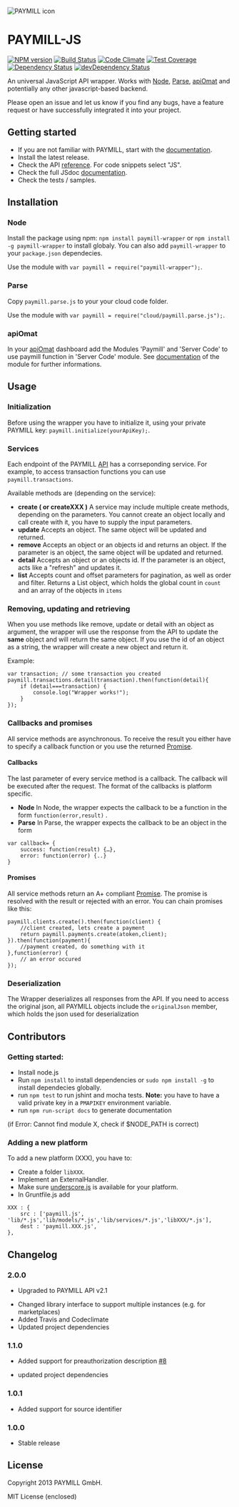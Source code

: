 ![PAYMILL icon](https://static.paymill.com/r/335f99eb3914d517bf392beb1adaf7cccef786b6/img/logo-download_Light.png)
# PAYMILL-JS


[![NPM version](https://badge.fury.io/js/paymill-wrapper.png)](http://badge.fury.io/js/paymill-wrapper)
[![Build Status](https://travis-ci.org/paymill/paymill-js.svg?branch=master)](https://travis-ci.org/paymill/paymill-js)
[![Code Climate](https://codeclimate.com/github/paymill/paymill-js/badges/gpa.svg)](https://codeclimate.com/github/paymill/paymill-js)
[![Test Coverage](https://codeclimate.com/github/paymill/paymill-js/badges/coverage.svg)](https://codeclimate.com/github/paymill/paymill-js)
<br/>
[![Dependency Status](https://david-dm.org/paymill/paymill-js.png)](https://david-dm.org/paymill/paymill-js)
[![devDependency Status](https://david-dm.org/paymill/paymill-js/dev-status.png)](https://david-dm.org/paymill/paymill-js#info=devDependencies)

An universal JavaScript API wrapper. Works with [Node](http://nodejs.org/), [Parse](http://www.parse.com), [apiOmat](http://www.apiomat.com) and potentially any other javascript-based backend.

Please open an issue and let us know if you find any bugs, have a feature request or have successfully integrated it into your project.

## Getting started

- If you are not familiar with PAYMILL, start with the [documentation](https://www.paymill.com/en-gb/documentation-3/).
- Install the latest release.
- Check the API [reference](https://www.paymill.com/en-gb/documentation-3/reference/api-reference/). For code snippets select "JS".
- Check the full JSdoc [documentation](http://paymill.github.io/paymill-js/docs/).
- Check the tests / samples.


## Installation
### Node

Install the package using npm: ``npm install paymill-wrapper`` or ``npm install -g paymill-wrapper`` to install globaly. You can also add ``paymill-wrapper`` to your ``package.json`` dependecies.

Use the module with ``var paymill = require("paymill-wrapper");``.

### Parse

Copy ``paymill.parse.js`` to your your cloud code folder.

Use the module with ``var paymill = require("cloud/paymill.parse.js");``.

### apiOmat

In your [apiOmat](http://www.apiomat.com) dashboard add the Modules 'Paymill' and 'Server Code' to use paymill function in 'Server Code' module.
See [documentation](http://www.apiomat.com/docs/modules/paymill-module/) of the module for further informations.

## Usage

### Initialization 
Before using the wrapper you have to initialize it, using your private PAYMILL key: ``paymill.initialize(yourApiKey);``.

### Services

Each endpoint of the PAYMILL [API](https://www.paymill.com/en-gb/documentation-3/reference/api-reference/) has a corrseponding service. For example, to access transaction functions you can use ``paymill.transactions``.

Available methods are (depending on the service):

- **create ( or createXXX )**
A service may include multiple create methods, depending on the parameters. You cannot create an object locally and call create with it, you have to supply the input parameters.
- **update** 
Accepts an object. The same object will be updated and returned.
- **remove**
Accepts an object or an objects id and returns an object. If the parameter is an object, the same object will be updated and returned.
- **detail**
Accepts an object or an objects id. If the parameter is an object, acts like a "refresh" and updates it. 
- **list**
Accepts count and offset parameters for pagination, as well as order and filter. Returns a List object, which holds the global count in ``count`` and an array of the objects in 
``items``


### Removing, updating and retrieving

When you use methods like remove, update or detail with an object as argument, the wrapper will use the response from the API to update the **same** object and will return the same object. If you use the id of an object as a string, the wrapper will create a new object and return it.

Example:

```
var transaction; // some transaction you created
paymill.transactions.detail(transaction).then(function(detail){
	if (detail===transaction) {
		console.log("Wrapper works!");
	}
});
```
### Callbacks and promises

All service methods are asynchronous. To receive the result you either have to specify a callback function or you use the returned [Promise](http://promises-aplus.github.io/promises-spec/).
#### Callbacks
The last parameter of every service method is a callback. The callback will be executed after the request. The format of the callbacks is platform specific.

- **Node** 
In Node, the wrapper expects the callback to be a function in the form ``function(error,result)`` .
- **Parse**
In Parse, the wrapper expects the callback to be an object in the form 

```
var callback= {
	success: function(result) {…},
	error: function(error) {..}
}
```
#### Promises
All service methods return an A+ compliant [Promise](http://promises-aplus.github.io/promises-spec/). The promise is resolved with the result or rejected with an error. You can chain promises like this:

```
paymill.clients.create().then(function(client) {
	//client created, lets create a payment
	return paymill.payments.create(atoken,client);
}).then(function(payment){
	//payment created, do something with it
},function(error) {
	// an error occured
});
```

### Deserialization
The Wrapper deserializes all responses from the API. If you need to access the original json, all PAYMILL objects include the ``originalJson`` member, which holds the json used for deserialization


## Contributors
### Getting started:

- Install node.js
- Run ``npm install`` to install dependencies or ``sudo npm install -g`` to install dependecies globally.
- run ``npm test`` to run jshint and mocha tests. **Note:** you have to have a valid private key in a ``PMAPIKEY`` environment variable.
- run ``npm run-script docs`` to generate documentation

(if Error: Cannot find module X, check if $NODE_PATH is correct)

### Adding a new platform
To add a new platform (XXX), you have to:

- Create a folder ``libXXX``. 
- Implement an ExternalHandler. 
- Make sure [underscore.js](http://underscorejs.org/) is available for your platform.
- In Gruntfile.js add 

```
XXX : {
	src : ['paymill.js', 'lib/*.js','lib/models/*.js','lib/services/*.js','libXXX/*.js'],
	dest : 'paymill.XXX.js',
},
```

## Changelog

### 2.0.0
+ Upgraded to PAYMILL API v2.1
* Changed library interface to support multiple instances (e.g. for marketplaces)
* Added Travis and Codeclimate
* Updated project dependencies

### 1.1.0
+ Added support for preauthorization description [#8](https://github.com/paymill/paymill-js/issues/8)
* updated project dependencies

### 1.0.1
+ Added support for source identifier

### 1.0.0
* Stable release

## License

Copyright 2013 PAYMILL GmbH.

MIT License (enclosed)
